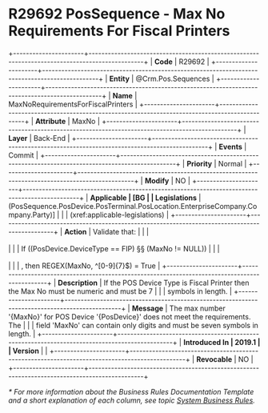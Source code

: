﻿---
erp.type: business-rule
erp.entity: Crm.Pos.Sequences
---

# R29692 PosSequence - Max No Requirements For Fiscal Printers
+----------------------+-----------------------------------------------------------------------------------------------+
| **Code**             | R29692                                                                                        |
+----------------------+-----------------------------------------------------------------------------------------------+
| **Entity**           | @Crm.Pos.Sequences                                                                            |
+----------------------+-----------------------------------------------------------------------------------------------+
| **Name**             | MaxNoRequirementsForFiscalPrinters                                                            |
+----------------------+-----------------------------------------------------------------------------------------------+
| **Attribute**        | MaxNo                                                                                         |
+----------------------+-----------------------------------------------------------------------------------------------+
| **Layer**            | Back-End                                                                                      |
+----------------------+-----------------------------------------------------------------------------------------------+
| **Events**           | Commit                                                                                        |
+----------------------+-----------------------------------------------------------------------------------------------+
| **Priority**         | Normal                                                                                        |
+----------------------+-----------------------------------------------------------------------------------------------+
| **Modify**           | NO                                                                                            |
+----------------------+-----------------------------------------------------------------------------------------------+
| **Applicable         | [BG                                                                                           |
| Legislations**       | (PosSequence.PosDevice.PosTerminal.PosLocation.EnterpriseCompany.Company.Party)]              |
|                      | (xref:applicable-legislations)                                                                |
+----------------------+-----------------------------------------------------------------------------------------------+
| **Action**           | Validate that:                                                                                |
|                      | <br/><br/>                                                                                    |
|                      | If ((PosDevice.DeviceType == FIP) §§ (MaxNo != NULL))                                         |
|                      | <br/><br/>                                                                                    |
|                      | , then REGEX(MaxNo, \^\[0-9\]{7}\$) = True                                                    |
+----------------------+-----------------------------------------------------------------------------------------------+
| **Description**      | If the POS Device Type is Fiscal Printer then the Max No must be numeric and must be 7        |
|                      | symbols in length.                                                                            |
+----------------------+-----------------------------------------------------------------------------------------------+
| **Message**          | The max number \'{MaxNo}\' for POS Device \'{PosDevice}\' does not meet the requirements. The |
|                      | field \'MaxNo\' can contain only digits and must be seven symbols in length.                  |
+----------------------+-----------------------------------------------------------------------------------------------+
| **Introduced In      | 2019.1                                                                                        |
| Version**            |                                                                                               |
+----------------------+-----------------------------------------------------------------------------------------------+
| **Revocable**        | NO                                                                                            |
+----------------------+-----------------------------------------------------------------------------------------------+

*\* For more information about the Business Rules Documentation Template and a short explanation of each column, see
topic [System Business Rules](../templates/template-description-system-business-rules.md).*
